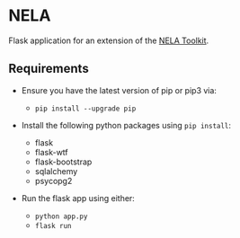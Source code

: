 # NELA

Flask application for an extension of the [NELA Toolkit](http://nelatoolkit.science/).

## Requirements

* Ensure you have the latest version of pip or pip3 via:
    * `pip install --upgrade pip`

* Install the following python packages using `pip install`:
    * flask
    * flask-wtf
    * flask-bootstrap
    * sqlalchemy
    * psycopg2

* Run the flask app using either:
    * `python app.py`
    * `flask run`
